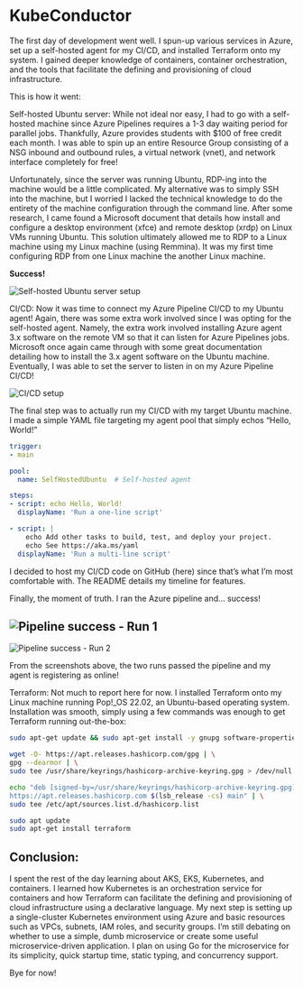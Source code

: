 # KubeConductor

The first day of development went well. I spun-up various services in Azure, set up a self-hosted agent for my CI/CD, and installed Terraform onto my system. I gained deeper knowledge of containers, container orchestration, and the tools that facilitate the defining and provisioning of cloud infrastructure.

This is how it went:

Self-hosted Ubuntu server: While not ideal nor easy, I had to go with a self-hosted machine since Azure Pipelines requires a 1-3 day waiting period for parallel jobs. Thankfully, Azure provides students with $100 of free credit each month. I was able to spin up an entire Resource Group consisting of a NSG inbound and outbound rules, a virtual network (vnet), and network interface completely for free!

Unfortunately, since the server was running Ubuntu, RDP-ing into the machine would be a little complicated. My alternative was to simply SSH into the machine, but I worried I lacked the technical knowledge to do the entirety of the machine configuration through the command line. After some research, I came found a Microsoft document that details how install and configure a desktop environment (xfce) and remote desktop (xrdp) on Linux VMs running Ubuntu. This solution ultimately allowed me to RDP to a Linux machine using my Linux machine (using Remmina). It was my first time configuring RDP from one Linux machine the another Linux machine.

**Success!**

![Self-hosted Ubuntu server setup](../../assests/img/image-2.webp)

CI/CD: Now it was time to connect my Azure Pipeline CI/CD to my Ubuntu agent! Again, there was some extra work involved since I was opting for the self-hosted agent. Namely, the extra work involved installing Azure agent 3.x software on the remote VM so that it can listen for Azure Pipelines jobs. Microsoft once again came through with some great documentation detailing how to install the 3.x agent software on the Ubuntu machine. Eventually, I was able to set the server to listen in on my Azure Pipeline CI/CD!

![CI/CD setup](../../assests/img//image-3.webp)

The final step was to actually run my CI/CD with my target Ubuntu machine. I made a simple YAML file targeting my agent pool that simply echos “Hello, World!”

```yaml
trigger:
- main

pool:
  name: SelfHostedUbuntu  # Self-hosted agent

steps:
- script: echo Hello, World!
  displayName: 'Run a one-line script'

- script: |
    echo Add other tasks to build, test, and deploy your project.
    echo See https://aka.ms/yaml
  displayName: 'Run a multi-line script'
```

I decided to host my CI/CD code on GitHub (here) since that’s what I’m most comfortable with. The README details my timeline for features.

Finally, the moment of truth. I ran the Azure pipeline and… success!

![Pipeline success - Run 1](../../assests/img//image-6.webp)
---
![Pipeline success - Run 2](../../assests/img//image-7.webp)

From the screenshots above, the two runs passed the pipeline and my agent is registering as online!

Terraform: Not much to report here for now. I installed Terraform onto my Linux machine running Pop!_OS 22.02, an Ubuntu-based operating system. Installation was smooth, simply using a few commands was enough to get Terraform running out-the-box:

```bash
sudo apt-get update && sudo apt-get install -y gnupg software-properties-common

wget -O- https://apt.releases.hashicorp.com/gpg | \
gpg --dearmor | \
sudo tee /usr/share/keyrings/hashicorp-archive-keyring.gpg > /dev/null

echo "deb [signed-by=/usr/share/keyrings/hashicorp-archive-keyring.gpg] \
https://apt.releases.hashicorp.com $(lsb_release -cs) main" | \
sudo tee /etc/apt/sources.list.d/hashicorp.list

sudo apt update
sudo apt-get install terraform
```

## Conclusion:
I spent the rest of the day learning about AKS, EKS, Kubernetes, and containers. I learned how Kubernetes is an orchestration service for containers and how Terraform can facilitate the defining and provisioning of cloud infrastructure using a declarative language. My next step is setting up a single-cluster Kubernetes environment using Azure and basic resources such as VPCs, subnets, IAM roles, and security groups. I’m still debating on whether to use a simple, dumb microservice or create some useful microservice-driven application. I plan on using Go for the microservice for its simplicity, quick startup time, static typing, and concurrency support.

Bye for now!

